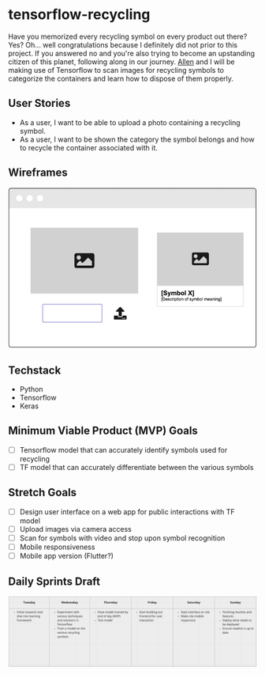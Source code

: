 # tensorflow-recycling

Have you memorized every recycling symbol on every product out there? Yes? Oh... well congratulations because I definitely did not prior to this project. If you answered no and you're also trying to become an upstanding citizen of this planet, following along in our journey. [Allen](https://github.com/average-alien) and I will be making use of Tensorflow to scan images for recycling symbols to categorize the containers and learn how to dispose of them properly.

## User Stories

* As a user, I want to be able to upload a photo containing a recycling symbol.
* As a user, I want to be shown the category the symbol belongs and how to recycle the container associated with it.

## Wireframes

![Wireframe](./img/recycling-wireframe.png)

## Techstack

* Python
* Tensorflow
* Keras

## Minimum Viable Product (MVP) Goals

* [ ] Tensorflow model that can accurately identify symbols used for recycling
* [ ] TF model that can accurately differentiate between the various symbols

## Stretch Goals

* [ ] Design user interface on a web app for public interactions with TF model
* [ ] Upload images via camera access
* [ ] Scan for symbols with video and stop upon symbol recognition
* [ ] Mobile responsiveness
* [ ] Mobile app version (Flutter?)

## Daily Sprints Draft

![Daily Sprints](./img//recycling-daily-sprints.png)
